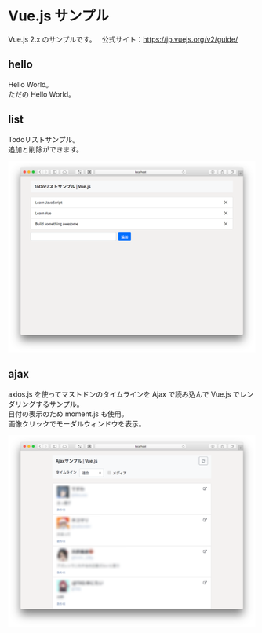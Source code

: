# Vue.js サンプル

Vue.js 2.x のサンプルです。  
公式サイト：https://jp.vuejs.org/v2/guide/

## hello

Hello World。    
ただの Hello World。

## list

Todoリストサンプル。    
追加と削除ができます。

![](https://github.com/syake/vuejs-example/blob/master/assets/list.png)

## ajax

axios.js を使ってマストドンのタイムラインを Ajax で読み込んで Vue.js でレンダリングするサンプル。    
日付の表示のため moment.js も使用。    
画像クリックでモーダルウィンドウを表示。

![](https://github.com/syake/vuejs-example/blob/master/assets/ajax.png)
